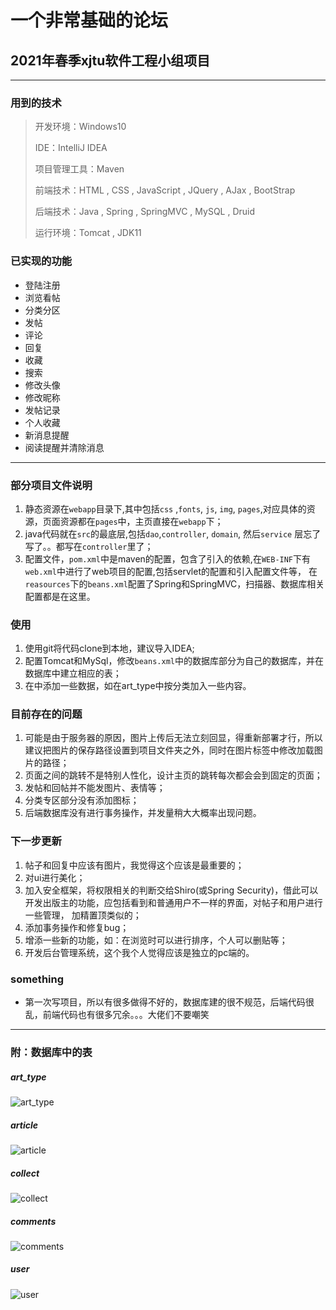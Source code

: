 # 一个非常基础的论坛
## 2021年春季xjtu软件工程小组项目
---
### 用到的技术
> 开发环境：Windows10
> 
> IDE：IntelliJ IDEA
> 
> 项目管理工具：Maven
>
> 前端技术：HTML , CSS , JavaScript , JQuery , AJax , BootStrap
> 
> 后端技术：Java , Spring , SpringMVC , MySQL , Druid
> 
> 运行环境：Tomcat , JDK11
### 已实现的功能
* 登陆注册
* 浏览看帖
* 分类分区
* 发帖
* 评论
* 回复
* 收藏
* 搜索
* 修改头像
* 修改昵称
* 发帖记录
* 个人收藏
* 新消息提醒
* 阅读提醒并清除消息
---
### 部分项目文件说明
1. 静态资源在` webapp `目录下,其中包括`css` ,`fonts`, `js`, `img`, `pages`,对应具体的资源，页面资源都在`pages`中，主页直接在`webapp`下；
2. java代码就在`src`的最底层,包括`dao`,`controller`, `domain`, 然后`service` 层忘了写了。。都写在`controller`里了；
3. 配置文件，`pom.xml`中是maven的配置，包含了引入的依赖,在`WEB-INF`下有`web.xml`中进行了web项目的配置,包括servlet的配置和引入配置文件等，
在`reasources`下的`beans.xml`配置了Spring和SpringMVC，扫描器、数据库相关配置都是在这里。

### 使用
1. 使用git将代码clone到本地，建议导入IDEA;
2. 配置Tomcat和MySql，修改`beans.xml`中的数据库部分为自己的数据库，并在数据库中建立相应的表；
3. 在中添加一些数据，如在art_type中按分类加入一些内容。

### 目前存在的问题
1. 可能是由于服务器的原因，图片上传后无法立刻回显，得重新部署才行，所以建议把图片的保存路径设置到项目文件夹之外，同时在图片标签中修改加载图片的路径；
2. 页面之间的跳转不是特别人性化，设计主页的跳转每次都会会到固定的页面；
3. 发帖和回帖并不能发图片、表情等；
4. 分类专区部分没有添加图标；
5. 后端数据库没有进行事务操作，并发量稍大大概率出现问题。

### 下一步更新
1. 帖子和回复中应该有图片，我觉得这个应该是最重要的；
2. 对ui进行美化；
3. 加入安全框架，将权限相关的判断交给Shiro(或Spring Security)，借此可以开发出版主的功能，应包括看到和普通用户不一样的界面，对帖子和用户进行一些管理，
加精置顶类似的；
4. 添加事务操作和修复bug；
5. 增添一些新的功能，如：在浏览时可以进行排序，个人可以删贴等；
6. 开发后台管理系统，这个我个人觉得应该是独立的pc端的。

### something
* 第一次写项目，所以有很多做得不好的，数据库建的很不规范，后端代码很乱，前端代码也有很多冗余。。。大佬们不要嘲笑
---
### 附：数据库中的表
##### art_type
![art_type](https://user-images.githubusercontent.com/83497285/116804925-616c7600-ab55-11eb-9d6b-5486332aa4d4.png)
##### article
![article](https://user-images.githubusercontent.com/83497285/116804960-84972580-ab55-11eb-8d1a-60805ddd0656.png)
##### collect
![collect](https://user-images.githubusercontent.com/83497285/116804986-bf00c280-ab55-11eb-905c-8fcd4ed4c614.png)
##### comments
![comments](https://user-images.githubusercontent.com/83497285/116804994-ce800b80-ab55-11eb-849c-a577607cd9e8.png)
##### user
![user](https://user-images.githubusercontent.com/83497285/116804996-da6bcd80-ab55-11eb-8ced-9d649679e62e.png)


